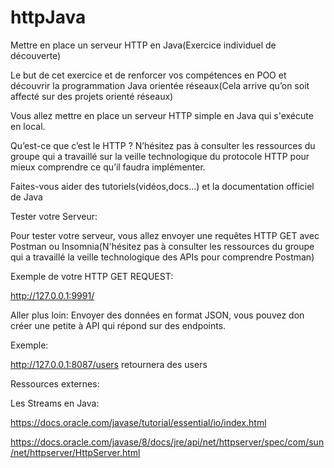 # httpJava
Mettre en place un serveur HTTP en Java(Exercice individuel de découverte)




Le but de cet exercice et de renforcer vos compétences en POO et découvrir la programmation Java orientée réseaux(Cela arrive qu’on soit affecté sur des projets orienté réseaux)

Vous allez mettre en place un serveur HTTP simple en Java qui s'exécute en local.

Qu’est-ce que c’est le HTTP ? N’hésitez pas à consulter les ressources du groupe qui a travaillé sur la veille technologique du  protocole HTTP pour mieux comprendre ce qu’il faudra implémenter.

Faites-vous aider des tutoriels(vidéos,docs…) et la documentation officiel de Java


Tester votre Serveur:

Pour tester votre serveur, vous allez envoyer une requêtes HTTP GET avec Postman ou Insomnia(N'hésitez pas à consulter les ressources du groupe qui a travaillé la veille technologique des APIs pour comprendre Postman)

Exemple de votre HTTP GET REQUEST:

http://127.0.0.1:9991/

Aller plus loin:
Envoyer des données en format JSON, vous pouvez don créer une petite à API qui répond sur des endpoints.

Exemple: 

http://127.0.0.1:8087/users retournera des users




Ressources externes:

Les Streams en Java:



https://docs.oracle.com/javase/tutorial/essential/io/index.html

https://docs.oracle.com/javase/8/docs/jre/api/net/httpserver/spec/com/sun/net/httpserver/HttpServer.html


